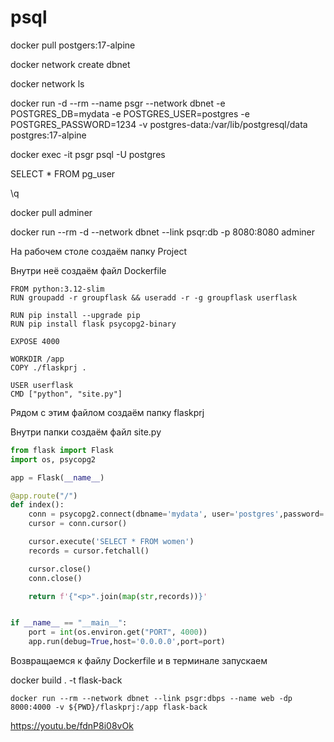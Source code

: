 # psql

docker pull postgers:17-alpine

docker network create dbnet

docker network ls

docker run -d --rm --name psgr --network dbnet -e POSTGRES_DB=mydata -e POSTGRES_USER=postgres -e POSTGRES_PASSWORD=1234 -v postgres-data:/var/lib/postgresql/data postgres:17-alpine

docker exec -it psgr psql -U postgres

SELECT * FROM pg_user

\q

docker pull adminer

docker run --rm -d --network dbnet --link psqr:db -p 8080:8080 adminer

На рабочем столе создаём папку Project

Внутри неё создаём файл Dockerfile

```
FROM python:3.12-slim
RUN groupadd -r groupflask && useradd -r -g groupflask userflask

RUN pip install --upgrade pip
RUN pip install flask psycopg2-binary

EXPOSE 4000

WORKDIR /app
COPY ./flaskprj .

USER userflask
CMD ["python", "site.py"]
```

Рядом с этим файлом создаём папку flaskprj

Внутри папки создаём файл site.py

```python
from flask import Flask
import os, psycopg2

app = Flask(__name__)

@app.route("/")
def index():
    conn = psycopg2.connect(dbname='mydata', user='postgres',password='1234',host='dbps')
    cursor = conn.cursor()

    cursor.execute('SELECT * FROM women')
    records = cursor.fetchall()

    cursor.close()
    conn.close()

    return f'{"<p>".join(map(str,records))}'


if __name__ == "__main__":
    port = int(os.environ.get("PORT", 4000))
    app.run(debug=True,host='0.0.0.0',port=port)
```

Возвращаемся к файлу Dockerfile и в терминале запускаем

docker build . -t flask-back


`docker run --rm --network dbnet --link psgr:dbps --name web -dp 8000:4000 -v ${PWD}/flaskprj:/app flask-back`


https://youtu.be/fdnP8i08vOk